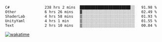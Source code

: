 <!--START_SECTION:waka-->

```txt
C#                238 hrs 2 mins  ███████████████████████░░   91.98 %
Other             6 hrs 26 mins   ▓░░░░░░░░░░░░░░░░░░░░░░░░   02.49 %
ShaderLab         4 hrs 58 mins   ▒░░░░░░░░░░░░░░░░░░░░░░░░   01.93 %
UnityYaml         4 hrs 1 min     ▒░░░░░░░░░░░░░░░░░░░░░░░░   01.55 %
Text              2 hrs 10 mins   ▒░░░░░░░░░░░░░░░░░░░░░░░░   00.84 %
```

<!--END_SECTION:waka-->
[![wakatime](https://wakatime.com/badge/user/6c2f442e-41b4-42e3-bc06-d5d8203ad1da.svg)](https://wakatime.com/@6c2f442e-41b4-42e3-bc06-d5d8203ad1da)
